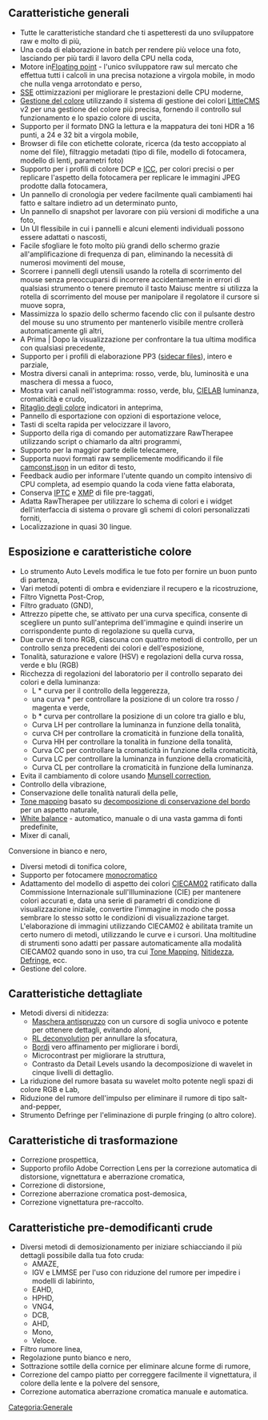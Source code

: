## Caratteristiche generali

- Tutte le caratteristiche standard che ti aspetteresti da uno
  sviluppatore raw e molto di più,
- Una coda di elaborazione in batch per rendere più veloce una foto,
  lasciando per più tardi il lavoro della CPU nella coda,
- Motore in[Floating
  point](https://en.wikipedia.org/wiki/Floating_point) - l'unico
  sviluppatore raw sul mercato che effettua tutti i calcoli in una
  precisa notazione a virgola mobile, in modo che nulla venga
  arrotondato e perso,
- [SSE](https://en.wikipedia.org/wiki/Streaming_SIMD_Extensions)
  ottimizzazioni per migliorare le prestazioni delle CPU moderne,
- [Gestione del colore](https://en.wikipedia.org/wiki/Color_management)
  utilizzando il sistema di gestione dei colori
  [LittleCMS](https://en.wikipedia.org/wiki/LittleCMS) v2 per una
  gestione del colore più precisa, fornendo il controllo sul
  funzionamento e lo spazio colore di uscita,
- Supporto per il formato DNG la lettura e la mappatura dei toni HDR a
  16 punti, a 24 e 32 bit a virgola mobile,
- Browser di file con etichette colorate, ricerca (da testo accoppiato
  al nome del file), filtraggio metadati (tipo di file, modello di
  fotocamera, modello di lenti, parametri foto)
- Supporto per i profili di colore DCP e
  [ICC](https://en.wikipedia.org/wiki/ICC_profile), per colori precisi o
  per replicare l'aspetto della fotocamera per replicare le immagini
  JPEG prodotte dalla fotocamera,
- Un pannello di cronologia per vedere facilmente quali cambiamenti hai
  fatto e saltare indietro ad un determinato punto,
- Un pannello di snapshot per lavorare con più versioni di modifiche a
  una foto,
- Un UI flessibile in cui i pannelli e alcuni elementi individuali
  possono essere adattati o nascosti,
- Facile sfogliare le foto molto più grandi dello schermo grazie
  all'amplificazione di frequenza di pan, eliminando la necessità di
  numerosi movimenti del mouse,
- Scorrere i pannelli degli utensili usando la rotella di scorrimento
  del mouse senza preoccuparsi di incorrere accidentamente in errori di
  qualsiasi strumento o tenere premuto il tasto Maiusc mentre si
  utilizza la rotella di scorrimento del mouse per manipolare il
  regolatore il cursore si muove sopra,
- Massimizza lo spazio dello schermo facendo clic con il pulsante destro
  del mouse su uno strumento per mantenerlo visibile mentre crollerà
  automaticamente gli altri,
- A Prima \| Dopo la visualizzazione per confrontare la tua ultima
  modifica con qualsiasi precedente,
- Supporto per i profili di elaborazione PP3 ([sidecar
  files](https://en.wikipedia.org/wiki/Sidecar_file)), intero e
  parziale,
- Mostra diversi canali in anteprima: rosso, verde, blu, luminosità e
  una maschera di messa a fuoco,
- Mostra vari canali nell'istogramma: rosso, verde, blu,
  [CIELAB](https://en.wikipedia.org/wiki/Lab_color_space) luminanza,
  cromaticità e crudo,
- [Ritaglio degli
  colore](https://en.wikipedia.org/wiki/Clipping_(photography))
  indicatori in anteprima,
- Pannello di esportazione con opzioni di esportazione veloce,
- Tasti di scelta rapida per velocizzare il lavoro,
- Supporto della riga di comando per automatizzare RawTherapee
  utilizzando script o chiamarlo da altri programmi,
- Supporto per la maggior parte delle telecamere,
- Supporta nuovi formati raw semplicemente modificando il file
  [camconst.json](camconst.json/it "wikilink") in un editor di testo,
- Feedback audio per informare l'utente quando un compito intensivo di
  CPU completa, ad esempio quando la coda viene fatta elaborata,
- Conserva [IPTC](https://en.wikipedia.org/wiki/IPTC) e
  [XMP](https://en.wikipedia.org/wiki/Extensible_Metadata_Platform) di
  file pre-taggati,
- Adatta RawTherapee per utilizzare lo schema di colori e i widget
  dell'interfaccia di sistema o provare gli schemi di colori
  personalizzati forniti,
- Localizzazione in quasi 30 lingue.

## Esposizione e caratteristiche colore

- Lo strumento Auto Levels modifica le tue foto per fornire un buon
  punto di partenza,
- Vari metodi potenti di ombra e evidenziare il recupero e la
  ricostruzione,
- Filtro Vignetta Post-Crop,
- Filtro graduato (GND),
- Attrezzo pipette che, se attivato per una curva specifica, consente di
  scegliere un punto sull'anteprima dell'immagine e quindi inserire un
  corrispondente punto di regolazione su quella curva,
- Due curve di tono RGB, ciascuna con quattro metodi di controllo, per
  un controllo senza precedenti dei colori e dell'esposizione,
- Tonalità, saturazione e valore (HSV) e regolazioni della curva rossa,
  verde e blu (RGB)
- Ricchezza di regolazioni del laboratorio per il controllo separato dei
  colori e della luminanza:
  - L \* curva per il controllo della leggerezza,
  - una curva \* per controllare la posizione di un colore tra rosso /
    magenta e verde,
  - b \* curva per controllare la posizione di un colore tra giallo e
    blu,
  - Curva LH per controllare la luminanza in funzione della tonalità,
  - curva CH per controllare la cromaticità in funzione della tonalità,
  - Curva HH per controllare la tonalità in funzione della tonalità,
  - Curva CC per controllare la cromaticità in funzione della
    cromaticità,
  - Curva LC per controllare la luminanza in funzione della cromaticità,
  - Curva CL per controllare la cromaticità in funzione della luminanza.
- Evita il cambiamento di colore usando [Munsell
  correction](https://en.wikipedia.org/wiki/Munsell_color_system),
- Controllo della vibrazione,
- Conservazione delle tonalità naturali della pelle,
- [Tone mapping](https://en.wikipedia.org/wiki/Tone_mapping) basato su
  [decomposizione di conservazione del
  bordo](http://www.cs.huji.ac.il/~danix/epd/) per un aspetto naturale,
- [White balance](https://en.wikipedia.org/wiki/White_balance) -
  automatico, manuale o di una vasta gamma di fonti predefinite,
- Mixer di canali,

Conversione in bianco e nero,

- Diversi metodi di tonifica colore,
- Supporto per fotocamere
  [monocromatico](Demosaicing/it#Monochrome_Cameras "wikilink")
- Adattamento del modello di aspetto dei colori
  [CIECAM02](https://en.wikipedia.org/wiki/CIECAM02) ratificato dalla
  Commissione Internazionale sull'Illuminazione (CIE) per mantenere
  colori accurati e, data una serie di parametri di condizione di
  visualizzazione iniziale, convertire l'immagine in modo che possa
  sembrare lo stesso sotto le condizioni di visualizzazione target.
  L'elaborazione di immagini utilizzando CIECAM02 è abilitata tramite un
  certo numero di metodi, utilizzando le curve e i cursori. Una
  moltitudine di strumenti sono adatti per passare automaticamente alla
  modalità CIECAM02 quando sono in uso, tra cui [Tone
  Mapping](Tone_Mapping/it "wikilink"),
  [Nitidezza](Sharpening/it "wikilink"),
  [Defringe](Defringe/it "wikilink"), ecc.
- Gestione del colore.

## Caratteristiche dettagliate

- Metodi diversi di nitidezza:
  - [Maschera antispruzzo](https://en.wikipedia.org/wiki/Unsharp_mask)
    con un cursore di soglia univoco e potente per ottenere dettagli,
    evitando aloni,
  - [RL
    deconvolution](https://en.wikipedia.org/wiki/Richardson%E2%80%93Lucy_deconvolution)
    per annullare la sfocatura,
  - [Bordi](https://web.archive.org/web/20110625093654/http://www.rawness.es/sharpening/?lang=en)
    vero affinamento per migliorare i bordi,
  - Microcontrast per migliorare la struttura,
  - Contrasto da Detail Levels usando la decomposizione di wavelet in
    cinque livelli di dettaglio.
- La riduzione del rumore basata su wavelet molto potente negli spazi di
  colore RGB e Lab,
- Riduzione del rumore dell'impulso per eliminare il rumore di tipo
  salt-and-pepper,
- Strumento Defringe per l'eliminazione di purple fringing (o altro
  colore).

## Caratteristiche di trasformazione

- Correzione prospettica,
- Supporto profilo Adobe Correction Lens per la correzione automatica di
  distorsione, vignettatura e aberrazione cromatica,
- Correzione di distorsione,
- Correzione aberrazione cromatica post-demosica,
- Correzione vignettatura pre-raccolto.

## Caratteristiche pre-demodificanti crude

- Diversi metodi di demosizionamento per iniziare schiacciando il più
  dettagli possibile dalla tua foto cruda:
  - AMAZE,
  - IGV e LMMSE per l'uso con riduzione del rumore per impedire i
    modelli di labirinto,
  - EAHD,
  - HPHD,
  - VNG4,
  - DCB,
  - AHD,
  - Mono,
  - Veloce.
- Filtro rumore linea,
- Regolazione punto bianco e nero,
- Sottrazione sottile della cornice per eliminare alcune forme di
  rumore,
- Correzione del campo piatto per correggere facilmente il vignettatura,
  il colore della lente e la polvere del sensore,
- Correzione automatica aberrazione cromatica manuale e automatica.

[Categoria:Generale](Category:General/it "wikilink")